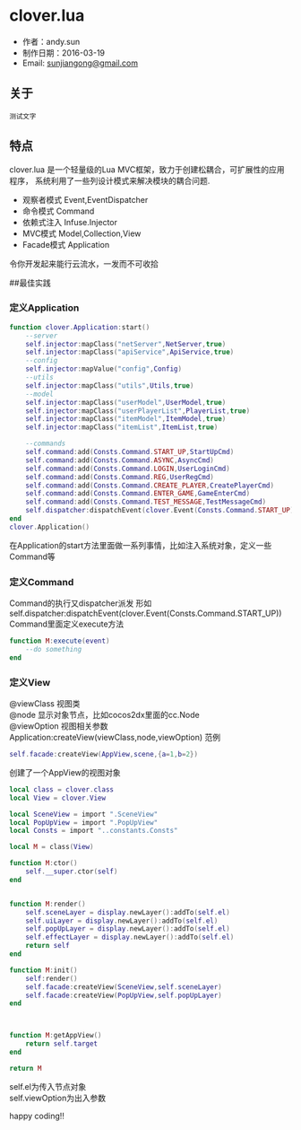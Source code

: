 clover.lua
=========================
* 作者：andy.sun
* 制作日期：2016-03-19
* Email: sunjiangong@gmail.com

关于
------------------------

    测试文字
	
	
## 特点

clover.lua 是一个轻量级的Lua MVC框架，致力于创建松耦合，可扩展性的应用程序，
系统利用了一些列设计模式来解决模块的耦合问题.

- 观察者模式 Event,EventDispatcher
- 命令模式 Command
- 依赖式注入 Infuse.Injector
- MVC模式 Model,Collection,View
- Facade模式 Application

令你开发起来能行云流水，一发而不可收拾

##最佳实践

### 定义Application
``` lua
function clover.Application:start()
	--server
	self.injector:mapClass("netServer",NetServer,true)
	self.injector:mapClass("apiService",ApiService,true)
	--config
	self.injector:mapValue("config",Config)
	--utils
	self.injector:mapClass("utils",Utils,true)
	--model
	self.injector:mapClass("userModel",UserModel,true)
	self.injector:mapClass("userPlayerList",PlayerList,true)
	self.injector:mapClass("itemModel",ItemModel,true)
	self.injector:mapClass("itemList",ItemList,true)

	--commands
	self.command:add(Consts.Command.START_UP,StartUpCmd)
	self.command:add(Consts.Command.ASYNC,AsyncCmd)
	self.command:add(Consts.Command.LOGIN,UserLoginCmd)
	self.command:add(Consts.Command.REG,UserRegCmd)
	self.command:add(Consts.Command.CREATE_PLAYER,CreatePlayerCmd)
	self.command:add(Consts.Command.ENTER_GAME,GameEnterCmd)
	self.command:add(Consts.Command.TEST_MESSAGE,TestMessageCmd)
	self.dispatcher:dispatchEvent(clover.Event(Consts.Command.START_UP))
end 
clover.Application()
```
在Application的start方法里面做一系列事情，比如注入系统对象，定义一些Command等

### 定义Command
Command的执行又dispatcher派发
形如self.dispatcher:dispatchEvent(clover.Event(Consts.Command.START_UP))
Command里面定义execute方法
``` lua
function M:execute(event)
	--do something
end 
```
### 定义View
@viewClass 视图类<br> 
@node 显示对象节点，比如cocos2dx里面的cc.Node<br> 
@viewOption 视图相关参数<br> 
Application:createView(viewClass,node,viewOption)
范例
``` lua
self.facade:createView(AppView,scene,{a=1,b=2})
```
创建了一个AppView的视图对象

``` lua
local class = clover.class
local View = clover.View

local SceneView = import ".SceneView"
local PopUpView = import ".PopUpView"
local Consts = import "..constants.Consts"

local M = class(View)

function M:ctor()
	self.__super.ctor(self)
end 


function M:render()
	self.sceneLayer = display.newLayer():addTo(self.el)
	self.uiLayer = display.newLayer():addTo(self.el)
	self.popUpLayer = display.newLayer():addTo(self.el)
	self.effectLayer = display.newLayer():addTo(self.el)
	return self
end 

function M:init()
	self:render()
	self.facade:createView(SceneView,self.sceneLayer)
	self.facade:createView(PopUpView,self.popUpLayer)
end 



function M:getAppView()
	return self.target
end 

return M
```
self.el为传入节点对象<br> 
self.viewOption为出入参数<br> 

happy coding!!




